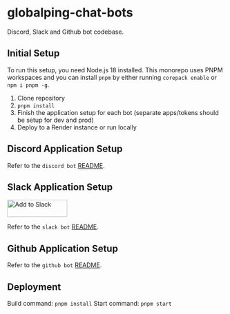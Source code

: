 # globalping-chat-bots

Discord, Slack and Github bot codebase.

## Initial Setup

To run this setup, you need Node.js 18 installed. This monorepo uses PNPM workspaces and you can install `pnpm` by either running `corepack enable` or `npm i pnpm -g`.

1. Clone repository
2. `pnpm install`
3. Finish the application setup for each bot (separate apps/tokens should be setup for dev and prod)
4. Deploy to a Render instance or run locally

## Discord Application Setup

Refer to the `discord bot` [README](https://github.com/jsdelivr/globalping-chat-bots/tree/master/packages/discord).

## Slack Application Setup

<a href="https://bots.globalping.io/slack/install"><img alt="Add to Slack" height="40" width="139" src="https://platform.slack-edge.com/img/add_to_slack.png" srcSet="https://platform.slack-edge.com/img/add_to_slack.png 1x, https://platform.slack-edge.com/img/add_to_slack@2x.png 2x" /></a>

Refer to the `slack bot` [README](https://github.com/jsdelivr/globalping-chat-bots/tree/master/packages/slack).

## Github Application Setup

Refer to the `github bot` [README](https://github.com/jsdelivr/globalping-chat-bots/tree/master/packages/github).

## Deployment

Build command: `pnpm install`
Start command: `pnpm start`
